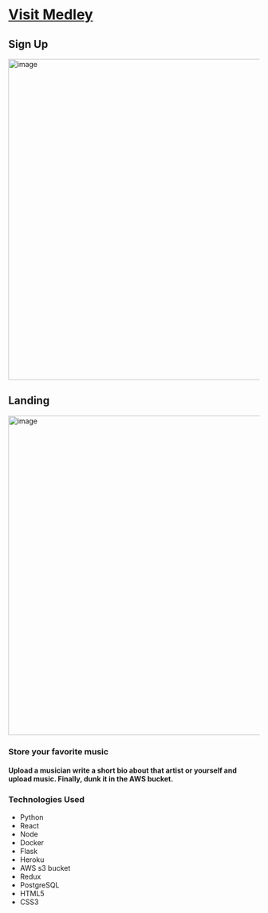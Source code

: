 # [Visit Medley](https://medleystorage.com/)

## Sign Up
<img width="1238" height="644" alt="image" src="https://github.com/user-attachments/assets/232fcb8b-a530-4434-89ba-7a0235bc4f75" />


## Landing
<img width="1216" height="641" alt="image" src="https://github.com/user-attachments/assets/42c361f7-532c-4243-8f02-8c803f7a972d" />



### Store your favorite music
#### Upload a musician write a short bio about that artist or yourself and upload music. Finally, dunk it in the AWS bucket.

 ### Technologies Used
 * Python
 * React
 * Node
 * Docker
 * Flask
 * Heroku
 * AWS s3 bucket 
 * Redux
 * PostgreSQL
 * HTML5
 * CSS3

